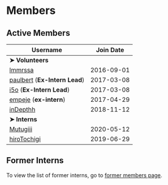 # Members

## Active Members

|**Username**|**Join Date**|
|------------|-------------|
|**➤ Volunteers**||
|[lmmrssa](https://lmmrssa.github.io)| 2016-09-01 |
|[paulbert](profiles/paulbert.md) (**Ex-Intern Lead**)| 2017-03-08 |
|[i5o](profiles/i5o.md) (**Ex-Intern Lead**)| 2017-03-08 |
|[empeje](profiles/empeje.md) (**ex-intern**)| 2017-04-29 |
|[inDepthh](profiles/inDepthh.md)|2018-11-12|
|**➤ Interns**||
|[Mutugiii](profiles/mutugiii.md)|2020-05-12|
|[hiroTochigi](profiles/hiroTochigi.md)|2019-06-29|

## Former Interns
To view the list of former interns, go to [former members page](vi-former-members.md).

